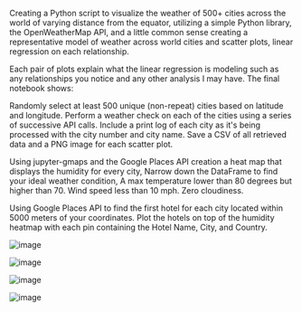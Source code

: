 
Creating a Python script to visualize the weather of 500+ cities across the world of varying distance from the equator, utilizing a simple Python library, the OpenWeatherMap API, and a little common sense creating a representative model of weather across world cities and scatter plots, linear regression on each relationship.

Each pair of plots explain what the linear regression is modeling such as any relationships you notice and any other analysis I may have.
The final notebook shows:

Randomly select at least 500 unique (non-repeat) cities based on latitude and longitude.
Perform a weather check on each of the cities using a series of successive API calls.
Include a print log of each city as it's being processed with the city number and city name.
Save a CSV of all retrieved data and a PNG image for each scatter plot.

Using jupyter-gmaps and the Google Places API creation a heat map that displays the humidity for every city,
Narrow down the DataFrame to find your ideal weather condition,
A max temperature lower than 80 degrees but higher than 70.
Wind speed less than 10 mph.
Zero cloudiness.


Using Google Places API to find the first hotel for each city located within 5000 meters of your coordinates.
Plot the hotels on top of the humidity heatmap with each pin containing the Hotel Name, City, and Country.



![image](https://user-images.githubusercontent.com/63757160/109586877-b3e4d400-7acb-11eb-885e-9aa728a3be35.png)

![image](https://user-images.githubusercontent.com/63757160/109586921-ce1eb200-7acb-11eb-80ee-444a65f5fe84.png)

![image](https://user-images.githubusercontent.com/63757160/109586966-e1318200-7acb-11eb-9433-550c967811a5.png)

![image](https://user-images.githubusercontent.com/63757160/109587019-f5757f00-7acb-11eb-89ac-8cb67d519426.png)

